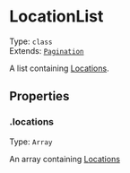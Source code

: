 # LocationList

Type: `class`<br>
Extends: [`Pagination`](../misc/pagination.md)

A list containing [Locations](location.md).

## Properties

### .locations

Type: `Array`

An array containing [Locations](location.md)

